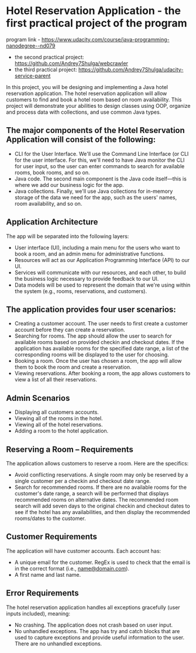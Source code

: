 # Hotel Reservation Application - the first practical project of the program 
program link - https://www.udacity.com/course/java-programming-nanodegree--nd079

- the second practical project: https://github.com/Andrey7Shulga/webcrawler
- the third practical project: https://github.com/Andrey7Shulga/udacity-service-parent

In this project, you will be designing and implementing a Java hotel reservation application. The hotel reservation application will allow customers to find and book a hotel room based on room availability. This project will demonstrate your abilities to design classes using OOP, organize and process data with collections, and use common Java types. 

## The major components of the Hotel Reservation Application will consist of the following:
- CLI for the User Interface. We'll use the Command Line Interface (or CLI for the user interface. For this, we'll need to have Java monitor the CLI for user input, so the user can enter commands to search for available rooms, book rooms, and so on.
- Java code. The second main component is the Java code itself—this is where we add our business logic for the app.
- Java collections. Finally, we'll use Java collections for in-memory storage of the data we need for the app, such as the users' names, room availability, and so on.

## Application Architecture
The app will be separated into the following layers:
- User interface (UI), including a main menu for the users who want to book a room, and an admin menu for administrative functions.
- Resources will act as our Application Programming Interface (API) to our UI.
- Services will communicate with our resources, and each other, to build the business logic necessary to provide feedback to our UI.
- Data models will be used to represent the domain that we're using within the system (e.g., rooms, reservations, and customers).

## The application provides four user scenarios:
- Creating a customer account. The user needs to first create a customer account before they can create a reservation.
- Searching for rooms. The app should allow the user to search for available rooms based on provided checkin and checkout dates. If the application has available rooms for the specified date range, a list of the corresponding rooms will be displayed to the user for choosing.
- Booking a room. Once the user has chosen a room, the app will allow them to book the room and create a reservation.
- Viewing reservations. After booking a room, the app allows customers to view a list of all their reservations.

## Admin Scenarios
- Displaying all customers accounts.
- Viewing all of the rooms in the hotel.
- Viewing all of the hotel reservations.
- Adding a room to the hotel application.

## Reserving a Room – Requirements
The application allows customers to reserve a room. Here are the specifics:
- Avoid conflicting reservations. A single room may only be reserved by a single customer per a checkin and checkout date range.
- Search for recommended rooms. If there are no available rooms for the customer's date range, a search will be performed that displays recommended rooms on alternative dates. The recommended room search will add seven days to the original checkin and checkout dates to see if the hotel has any availabilities, and then display the recommended rooms/dates to the customer.

## Customer Requirements
The application will have customer accounts. Each account has:
- A unique email for the customer. RegEx is used to check that the email is in the correct format (i.e., name@domain.com).
- A first name and last name.

## Error Requirements
The hotel reservation application handles all exceptions gracefully (user inputs included), meaning:
- No crashing. The application does not crash based on user input.
- No unhandled exceptions. The app has try and catch blocks that are used to capture exceptions and provide useful information to the user. There are no unhandled exceptions.






